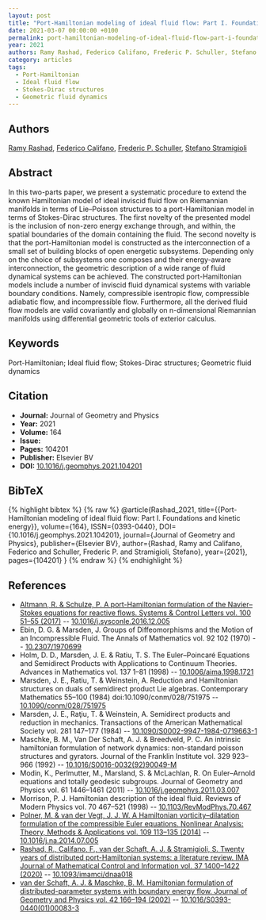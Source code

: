 ```yaml
---
layout: post
title: "Port-Hamiltonian modeling of ideal fluid flow: Part I. Foundations and kinetic energy"
date: 2021-03-07 00:00:00 +0100
permalink: port-hamiltonian-modeling-of-ideal-fluid-flow-part-i-foundations-and-kinetic-energy
year: 2021
authors: Ramy Rashad, Federico Califano, Frederic P. Schuller, Stefano Stramigioli
category: articles
tags:
  - Port-Hamiltonian
  - Ideal fluid flow
  - Stokes-Dirac structures
  - Geometric fluid dynamics
---
```

 
## Authors
[Ramy Rashad](authors/ramy-rashad), [Federico Califano](authors/federico-califano), [Frederic P. Schuller](authors/frederic-p-schuller), [Stefano Stramigioli](authors/stefano-stramigioli)
 
## Abstract
In this two-parts paper, we present a systematic procedure to extend the known Hamiltonian model of ideal inviscid fluid flow on Riemannian manifolds in terms of Lie–Poisson structures to a port-Hamiltonian model in terms of Stokes-Dirac structures. The first novelty of the presented model is the inclusion of non-zero energy exchange through, and within, the spatial boundaries of the domain containing the fluid. The second novelty is that the port-Hamiltonian model is constructed as the interconnection of a small set of building blocks of open energetic subsystems. Depending only on the choice of subsystems one composes and their energy-aware interconnection, the geometric description of a wide range of fluid dynamical systems can be achieved. The constructed port-Hamiltonian models include a number of inviscid fluid dynamical systems with variable boundary conditions. Namely, compressible isentropic flow, compressible adiabatic flow, and incompressible flow. Furthermore, all the derived fluid flow models are valid covariantly and globally on n-dimensional Riemannian manifolds using differential geometric tools of exterior calculus.
 
## Keywords
Port-Hamiltonian; Ideal fluid flow; Stokes-Dirac structures; Geometric fluid dynamics
 
## Citation
- **Journal:** Journal of Geometry and Physics
- **Year:** 2021
- **Volume:** 164
- **Issue:** 
- **Pages:** 104201
- **Publisher:** Elsevier BV
- **DOI:** [10.1016/j.geomphys.2021.104201](https://doi.org/10.1016/j.geomphys.2021.104201)
 
## BibTeX
{% highlight bibtex %}
{% raw %}
@article{Rashad_2021,
  title={{Port-Hamiltonian modeling of ideal fluid flow: Part I. Foundations and kinetic energy}},
  volume={164},
  ISSN={0393-0440},
  DOI={10.1016/j.geomphys.2021.104201},
  journal={Journal of Geometry and Physics},
  publisher={Elsevier BV},
  author={Rashad, Ramy and Califano, Federico and Schuller, Frederic P. and Stramigioli, Stefano},
  year={2021},
  pages={104201}
}
{% endraw %}
{% endhighlight %}
 
## References
- [Altmann, R. & Schulze, P. A port-Hamiltonian formulation of the Navier–Stokes equations for reactive flows. Systems &amp; Control Letters vol. 100 51–55 (2017)](a-port-hamiltonian-formulation-of-the-navier-stokes-equations-for-reactive-flows) -- [10.1016/j.sysconle.2016.12.005](https://doi.org/10.1016/j.sysconle.2016.12.005)
- Ebin, D. G. & Marsden, J. Groups of Diffeomorphisms and the Motion of an Incompressible Fluid. The Annals of Mathematics vol. 92 102 (1970) -- [10.2307/1970699](https://doi.org/10.2307/1970699)
- Holm, D. D., Marsden, J. E. & Ratiu, T. S. The Euler–Poincaré Equations and Semidirect Products with Applications to Continuum Theories. Advances in Mathematics vol. 137 1–81 (1998) -- [10.1006/aima.1998.1721](https://doi.org/10.1006/aima.1998.1721)
- Marsden, J. E., Ratiu, T. & Weinstein, A. Reduction and Hamiltonian structures on duals of semidirect product Lie algebras. Contemporary Mathematics 55–100 (1984) doi:10.1090/conm/028/751975 -- [10.1090/conm/028/751975](https://doi.org/10.1090/conm/028/751975)
- Marsden, J. E., Raţiu, T. & Weinstein, A. Semidirect products and reduction in mechanics. Transactions of the American Mathematical Society vol. 281 147–177 (1984) -- [10.1090/S0002-9947-1984-0719663-1](https://doi.org/10.1090/S0002-9947-1984-0719663-1)
- Maschke, B. M., Van Der Schaft, A. J. & Breedveld, P. C. An intrinsic hamiltonian formulation of network dynamics: non-standard poisson structures and gyrators. Journal of the Franklin Institute vol. 329 923–966 (1992) -- [10.1016/S0016-0032(92)90049-M](https://doi.org/10.1016/S0016-0032(92)90049-M)
- Modin, K., Perlmutter, M., Marsland, S. & McLachlan, R. On Euler–Arnold equations and totally geodesic subgroups. Journal of Geometry and Physics vol. 61 1446–1461 (2011) -- [10.1016/j.geomphys.2011.03.007](https://doi.org/10.1016/j.geomphys.2011.03.007)
- Morrison, P. J. Hamiltonian description of the ideal fluid. Reviews of Modern Physics vol. 70 467–521 (1998) -- [10.1103/RevModPhys.70.467](https://doi.org/10.1103/RevModPhys.70.467)
- [Polner, M. & van der Vegt, J. J. W. A Hamiltonian vorticity–dilatation formulation of the compressible Euler equations. Nonlinear Analysis: Theory, Methods &amp; Applications vol. 109 113–135 (2014)](a-hamiltonian-vorticity-dilatation-formulation-of-the-compressible-euler-equations) -- [10.1016/j.na.2014.07.005](https://doi.org/10.1016/j.na.2014.07.005)
- [Rashad, R., Califano, F., van der Schaft, A. J. & Stramigioli, S. Twenty years of distributed port-Hamiltonian systems: a literature review. IMA Journal of Mathematical Control and Information vol. 37 1400–1422 (2020)](twenty-years-of-distributed-port-hamiltonian-systems-a-literature-review) -- [10.1093/imamci/dnaa018](https://doi.org/10.1093/imamci/dnaa018)
- [van der Schaft, A. J. & Maschke, B. M. Hamiltonian formulation of distributed-parameter systems with boundary energy flow. Journal of Geometry and Physics vol. 42 166–194 (2002)](hamiltonian-formulation-of-distributed-parameter-systems-with-boundary-energy-flow) -- [10.1016/S0393-0440(01)00083-3](https://doi.org/10.1016/S0393-0440(01)00083-3)

